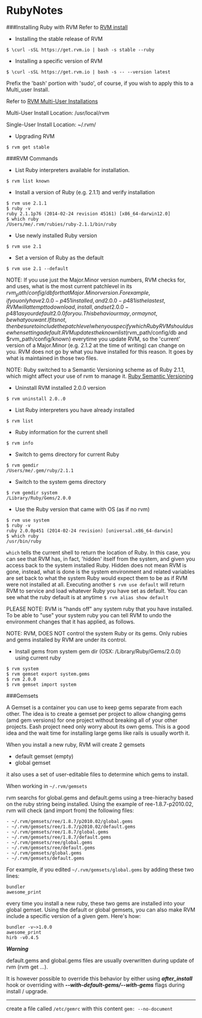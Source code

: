 # RubyNotes

###Installing Ruby with RVM
Refer to [RVM install](https://rvm.io/rvm/install)

* Installing the stable release of RVM

```$ \curl -sSL https://get.rvm.io | bash -s stable --ruby```

* Installing a specific version of RVM

```$ \curl -sSL https://get.rvm.io | bash -s -- --version latest```

Prefix the 'bash' portion with 'sudo', of course, if you wish to apply this to a Multi_user Install.

Refer to [RVM Multi-User Installations](https://rvm.io/support/troubleshooting#sudo)

Multi-User Install Location: /usr/local/rvm

Single-User Install Location: ~/.rvm/

* Upgrading RVM

```$ rvm get stable```

###RVM Commands
* List Ruby interpreters available for installation.

```$ rvm list known```

* Install a version of Ruby (e.g. 2.1.1) and verify installation

```
$ rvm use 2.1.1
$ ruby -v
ruby 2.1.1p76 (2014-02-24 revision 45161) [x86_64-darwin12.0]
$ which ruby
/Users/me/.rvm/rubies/ruby-2.1.1/bin/ruby
```

* Use newly installed Ruby version

```$ rvm use 2.1```

* Set a version of Ruby as the default

```$ rvm use 2.1 --default```



NOTE: If you use just the Major.Minor version numbers, RVM checks for, and uses, 
what is the most current patchlevel in its $rvm_path/config/db for that Major.Minor version. 
For example, if you only have 2.0.0-p451 installed, and 2.0.0-p481 is the lastest, 
RVM will attempt to download, install, and set 2.0.0-p481 as your default 2.0.0 for you. 
This behaviour may, or may not, be what you want. 
If its not, then be sure to include the patch level when you specify which Ruby RVM should 
use when setting a default. RVM updates the known list ($rvm_path/config/db 
and $rvm_path/config/known) everytime you update RVM, so the 'current' version of a 
Major.Minor (e.g. 2.1.2 at the time of writing) can change on you. 
RVM does not go by what you have installed for this reason. It goes by what is 
maintained in those two files.

NOTE: Ruby switched to a Semantic Versioning scheme as of Ruby 2.1.1, which might 
affect your use of rvm to manage it.
[Ruby Semantic Versioning](https://www.ruby-lang.org/en/news/2013/12/21/ruby-version-policy-changes-with-2-1-0/)

* Uninstall RVM installed 2.0.0 version

```$ rvm uninstall 2.0..0```

* List Ruby interpreters you have already installed

```$ rvm list```

* Ruby information for the current shell

```$ rvm info```

* Switch to gems directory for current Ruby

```
$ rvm gemdir
/Users/me/.gem/ruby/2.1.1
```

* Switch to the system gems directory

```
$ rvm gemdir system
/Library/Ruby/Gems/2.0.0
```

* Use the Ruby version that came with OS (as if no rvm)

```
$ rvm use system
$ ruby -v
ruby 2.0.0p451 (2014-02-24 revision) [universal.x86_64-darwin]
$ which ruby
/usr/bin/ruby
```

```which``` tells the current shell to return the location of Ruby. In this case, you can see that RVM 
has, in fact, 'hidden' itself from the system, and given you access back to the system 
installed Ruby. Hidden does not mean RVM is gone, instead, what is done is the system 
environment and related variables are set back to what the system Ruby would expect them 
to be as if RVM were not installed at all.
Executing another ```$ rvm use default``` will return RVM to service and load whatever Ruby
you have set as default. You can see what the ruby default is at anytime ```$ rvm alias show default```

PLEASE NOTE: RVM is "hands off" any system ruby that you have installed. To be able to "use" your system ruby you 
can tell RVM to undo the environment changes that it has applied, as follows.


NOTE: RVM, DOES NOT control the system Ruby or its gems. Only rubies and gems installed by RVM
are under its control.

* Install gems from system gem dir (OSX: /Library/Ruby/Gems/2.0.0) using current ruby

```
$ rvm system
$ rvm gemset export system.gems
$ rvm 2.0.0
$ rvm gemset import system
```


###Gemsets

A Gemset is a container you can use to keep gems separate from each other.
The idea is to create a gemset per project to allow changing gems (amd gem versions) for
one project without breaking all of your other projects.
Eash project need only worry about its own gems. This is a good idea and the wait time
for installing large gems like rails is usually worth it.

When you install a new ruby, RVM will create 2 gemsets
- default gemset (empty)
- global gemset

it also uses a set of user-editable files to determine which gems to install.

When working in ```~/.rvm/gemsets``` 

rvm searchs for global.gems and default.gems using a tree-hierachy based on the ruby string 
being installed. 
Using the example of ree-1.8.7-p2010.02, rvm will check (and import from) the following files:

```
- ~/.rvm/gemsets/ree/1.8.7/p2010.02/global.gems
- ~/.rvm/gemsets/ree/1.8.7/p2010.02/default.gems
- ~/.rvm/gemsets/ree/1.8.7/global.gems
- ~/.rvm/gemsets/ree/1.8.7/default.gems
- ~/.rvm/gemsets/ree/global.gems
- ~/.rvm/gemsets/ree/default.gems
- ~/.rvm/gemsets/global.gems
- ~/.rvm/gemsets/default.gems
```

For example, if you edited ```~/.rvm/gemsets/global.gems``` by adding these two lines:

```
bundler
awesome_print
```
every time you install a new ruby, these two gems are installed into your global gemset.
Using the default or global gemsets, you can also make RVM include a specific version of 
a given gem. Here's how:

```
bundler -v~>1.0.0
awesome_print
hirb -v0.4.5
```

***Warning***

default.gems and global.gems files are usually overwritten during update of rvm (rvm get ...).

It is however possible to override this behavior by either using ***after_install*** hook or 
overriding with ***--with-default-gems/--with-gems*** flags during install / upgrade.

___
create a file called ```/etc/gemrc``` with this content ```gem: --no-document```
